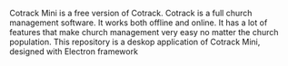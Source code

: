 Cotrack Mini is a free version of Cotrack. Cotrack is a full church management software. It works both offline and online. It has a lot of features that make church management very easy no matter the church population. This repository is a deskop application of Cotrack Mini, designed with Electron framework